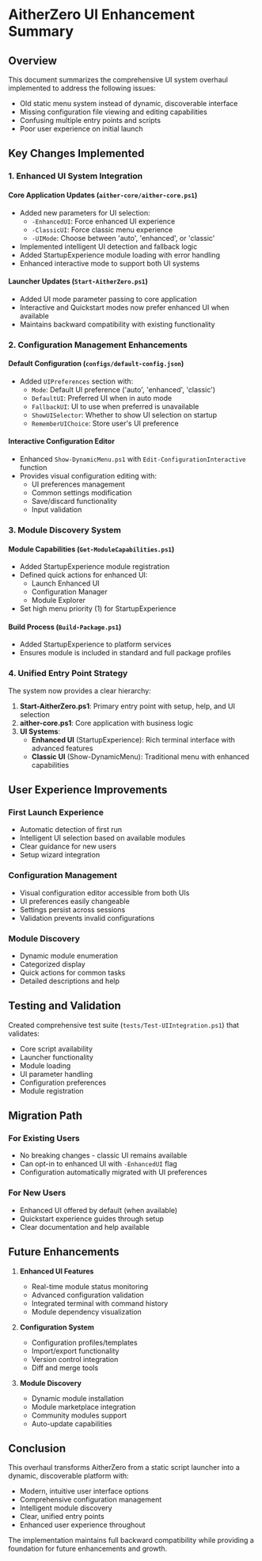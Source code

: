 # AitherZero UI Enhancement Summary

## Overview

This document summarizes the comprehensive UI system overhaul implemented to address the following issues:
- Old static menu system instead of dynamic, discoverable interface
- Missing configuration file viewing and editing capabilities  
- Confusing multiple entry points and scripts
- Poor user experience on initial launch

## Key Changes Implemented

### 1. Enhanced UI System Integration

#### Core Application Updates (`aither-core/aither-core.ps1`)
- Added new parameters for UI selection:
  - `-EnhancedUI`: Force enhanced UI experience
  - `-ClassicUI`: Force classic menu experience  
  - `-UIMode`: Choose between 'auto', 'enhanced', or 'classic'
- Implemented intelligent UI detection and fallback logic
- Added StartupExperience module loading with error handling
- Enhanced interactive mode to support both UI systems

#### Launcher Updates (`Start-AitherZero.ps1`)
- Added UI mode parameter passing to core application
- Interactive and Quickstart modes now prefer enhanced UI when available
- Maintains backward compatibility with existing functionality

### 2. Configuration Management Enhancements

#### Default Configuration (`configs/default-config.json`)
- Added `UIPreferences` section with:
  - `Mode`: Default UI preference ('auto', 'enhanced', 'classic')
  - `DefaultUI`: Preferred UI when in auto mode
  - `FallbackUI`: UI to use when preferred is unavailable
  - `ShowUISelector`: Whether to show UI selection on startup
  - `RememberUIChoice`: Store user's UI preference

#### Interactive Configuration Editor
- Enhanced `Show-DynamicMenu.ps1` with `Edit-ConfigurationInteractive` function
- Provides visual configuration editing with:
  - UI preferences management
  - Common settings modification
  - Save/discard functionality
  - Input validation

### 3. Module Discovery System

#### Module Capabilities (`Get-ModuleCapabilities.ps1`)
- Added StartupExperience module registration
- Defined quick actions for enhanced UI:
  - Launch Enhanced UI
  - Configuration Manager
  - Module Explorer
- Set high menu priority (1) for StartupExperience

#### Build Process (`Build-Package.ps1`)
- Added StartupExperience to platform services
- Ensures module is included in standard and full package profiles

### 4. Unified Entry Point Strategy

The system now provides a clear hierarchy:
1. **Start-AitherZero.ps1**: Primary entry point with setup, help, and UI selection
2. **aither-core.ps1**: Core application with business logic
3. **UI Systems**:
   - **Enhanced UI** (StartupExperience): Rich terminal interface with advanced features
   - **Classic UI** (Show-DynamicMenu): Traditional menu with enhanced capabilities

## User Experience Improvements

### First Launch Experience
- Automatic detection of first run
- Intelligent UI selection based on available modules
- Clear guidance for new users
- Setup wizard integration

### Configuration Management
- Visual configuration editor accessible from both UIs
- UI preferences easily changeable
- Settings persist across sessions
- Validation prevents invalid configurations

### Module Discovery
- Dynamic module enumeration
- Categorized display
- Quick actions for common tasks
- Detailed descriptions and help

## Testing and Validation

Created comprehensive test suite (`tests/Test-UIIntegration.ps1`) that validates:
- Core script availability
- Launcher functionality
- Module loading
- UI parameter handling
- Configuration preferences
- Module registration

## Migration Path

### For Existing Users
- No breaking changes - classic UI remains available
- Can opt-in to enhanced UI with `-EnhancedUI` flag
- Configuration automatically migrated with UI preferences

### For New Users  
- Enhanced UI offered by default (when available)
- Quickstart experience guides through setup
- Clear documentation and help available

## Future Enhancements

1. **Enhanced UI Features**
   - Real-time module status monitoring
   - Advanced configuration validation
   - Integrated terminal with command history
   - Module dependency visualization

2. **Configuration System**
   - Configuration profiles/templates
   - Import/export functionality
   - Version control integration
   - Diff and merge tools

3. **Module Discovery**
   - Dynamic module installation
   - Module marketplace integration
   - Community modules support
   - Auto-update capabilities

## Conclusion

This overhaul transforms AitherZero from a static script launcher into a dynamic, discoverable platform with:
- Modern, intuitive user interface options
- Comprehensive configuration management
- Intelligent module discovery
- Clear, unified entry points
- Enhanced user experience throughout

The implementation maintains full backward compatibility while providing a foundation for future enhancements and growth.